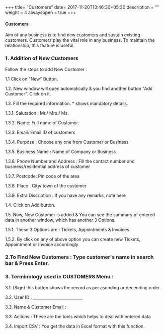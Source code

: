 +++
title= "Customers"
date= 2017-11-20T13:46:30+05:30
description = ""
weight = 4
alwaysopen = true
+++

#### Customers

Aim of any business is to find new customers and sustain existing customers. Customers play the vital role in any business. To maintain the relationship, this feature is useful. 


### 1. Addition of New Customers 
         


 Follow the steps to add New Customer :

1.1 Click on "New" Button.

1.2. New window will open automatically & you find another button "Add Customer". Click on it.

1.3. Fill the required information. * shows mandatory details.

1.3.1. Salutation : Mr./ Mrs./ Ms. 

1.3.2. Name: Full name of Customer.

1.3.3. Email: Email ID of customers 

1.3.4. Purpose : Choose any one from Customer or Business

1.3.5.  Business Name : Name of Company or Business

1.3.6. Phone Number and Address : Fill the contact number and business/residential address of customer

1.3.7. Postcode: Pin code of the area

1.3.8. Place : City/ town of the customer

1.3.9. Extra Discription : If you have any remarks, note here

1.4. Click on Add button. 

1.5. Now, New Customer is added & You can see the summary of entered data in another window, which has another 3 Options.

1.5.1. These 3 Options are : Tickets, Appointments & Invoices

1.5.2. By click on any of above option you can create new Tickets, Appointment or Invoice accordingly.



### 2.To Find New Customers : Type customer's name in search bar & Press Enter.




### 3. Terminology used in CUSTOMERS Menu :

3.1. (Sign) this button shows the record as per asending or decending order

3.2. User ID : _________________________

3.3. Name & Customer Email : 

3.3. Actions : These are the tools which helps to deal with entered data

3.4. Import CSV : You get the data in Excel format with this function.




















